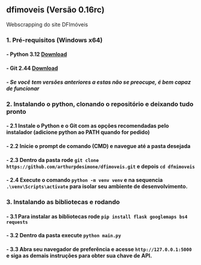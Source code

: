 ## dfimoveis (Versão 0.16rc)
Webscrapping do site DFImóveis

### 1. Pré-requisitos (Windows x64)
#### - Python 3.12 [Download](https://www.python.org/ftp/python/3.12.2/python-3.12.2-amd64.exe)
#### - Git 2.44 [Download](https://github.com/git-for-windows/git/releases/download/v2.44.0.windows.1/Git-2.44.0-64-bit.exe)
##### - Se você tem versões anteriores a estas não se preocupe, é bem capaz de funcionar

### 2. Instalando o python, clonando o repositório e deixando tudo pronto
#### - 2.1 Instale o Python e o Git com as opções recomendadas pelo instalador (adicione python ao PATH quando for pedido)
#### - 2.2 Inicie o prompt de comando (CMD) e navegue até a pasta desejada
#### - 2.3 Dentro da pasta rode ```git clone https://github.com/arthurpdesimone/dfimoveis.git``` e depois ```cd dfmimoveis```
#### - 2.4 Execute o comando ```python -m venv venv``` e na sequencia ```.\venv\Scripts\activate``` para isolar seu ambiente de desenvolvimento.

### 3. Instalando as bibliotecas e rodando
#### - 3.1 Para instalar as bibliotecas rode ```pip install flask googlemaps bs4 requests```
#### - 3.2 Dentro da pasta execute ```python main.py```
#### - 3.3 Abra seu navegador de preferência e acesse ```http://127.0.0.1:5000``` e siga as demais instruções para obter sua chave de API.
